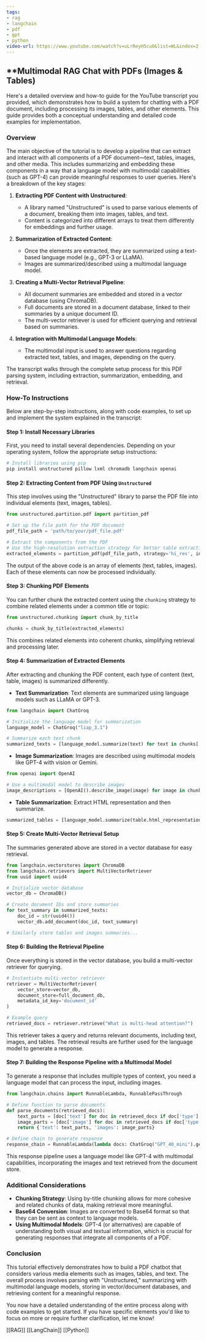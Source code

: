 ```yaml
---
tags:
- rag
- langchain
- pdf
- gpt
- python
video-url: https://www.youtube.com/watch?v=uLrReyH5cu0&list=WL&index=2
---
```


## **Multimodal RAG Chat with PDFs (Images & Tables)

Here's a detailed overview and how-to guide for the YouTube transcript you provided, which demonstrates how to build a system for chatting with a PDF document, including processing its images, tables, and other elements. This guide provides both a conceptual understanding and detailed code examples for implementation.

### Overview

The main objective of the tutorial is to develop a pipeline that can extract and interact with all components of a PDF document—text, tables, images, and other media. This includes summarizing and embedding these components in a way that a language model with multimodal capabilities (such as GPT-4) can provide meaningful responses to user queries. Here's a breakdown of the key stages:

1. **Extracting PDF Content with Unstructured**:
   - A library named "Unstructured" is used to parse various elements of a document, breaking them into images, tables, and text.
   - Content is categorized into different arrays to treat them differently for embeddings and further usage.

2. **Summarization of Extracted Content**:
   - Once the elements are extracted, they are summarized using a text-based language model (e.g., GPT-3 or LLaMA).
   - Images are summarized/described using a multimodal language model.

3. **Creating a Multi-Vector Retrieval Pipeline**:
   - All document summaries are embedded and stored in a vector database (using ChromaDB).
   - Full documents are stored in a document database, linked to their summaries by a unique document ID.
   - The multi-vector retriever is used for efficient querying and retrieval based on summaries.

4. **Integration with Multimodal Language Models**:
   - The multimodal input is used to answer questions regarding extracted text, tables, and images, depending on the query.

The transcript walks through the complete setup process for this PDF parsing system, including extraction, summarization, embedding, and retrieval.

### How-To Instructions

Below are step-by-step instructions, along with code examples, to set up and implement the system explained in the transcript:

#### Step 1: Install Necessary Libraries

First, you need to install several dependencies. Depending on your operating system, follow the appropriate setup instructions:

```bash
# Install libraries using pip
pip install unstructured pillow lxml chromadb langchain openai
```

#### Step 2: Extracting Content from PDF Using `Unstructured`

This step involves using the "Unstructured" library to parse the PDF file into individual elements (text, images, tables).

```python
from unstructured.partition.pdf import partition_pdf

# Set up the file path for the PDF document
pdf_file_path = 'path/to/your/pdf_file.pdf'

# Extract the components from the PDF
# Use the high-resolution extraction strategy for better table extraction
extracted_elements = partition_pdf(pdf_file_path, strategy='hi_res', infer_table_structure=True)
```

The output of the above code is an array of elements (text, tables, images). Each of these elements can now be processed individually.

#### Step 3: Chunking PDF Elements

You can further chunk the extracted content using the `chunking` strategy to combine related elements under a common title or topic:

```python
from unstructured.chunking import chunk_by_title

chunks = chunk_by_title(extracted_elements)
```

This combines related elements into coherent chunks, simplifying retrieval and processing later.

#### Step 4: Summarization of Extracted Elements

After extracting and chunking the PDF content, each type of content (text, table, images) is summarized differently.

- **Text Summarization**: Text elements are summarized using language models such as LLaMA or GPT-3.

```python
from langchain import ChatGroq

# Initialize the language model for summarization
language_model = ChatGroq("liap_3.1")

# Summarize each text chunk
summarized_texts = [language_model.summarize(text) for text in chunks['text']]
```

- **Image Summarization**: Images are described using multimodal models like GPT-4 with vision or Gemini.

```python
from openai import OpenAI

# Use a multimodal model to describe images
image_descriptions = [OpenAI().describe_image(image) for image in chunks['images']]
```

- **Table Summarization**: Extract HTML representation and then summarize.

```python
summarized_tables = [language_model.summarize(table.html_representation()) for table in chunks['tables']]
```

#### Step 5: Create Multi-Vector Retrieval Setup

The summaries generated above are stored in a vector database for easy retrieval.

```python
from langchain.vectorstores import ChromaDB
from langchain.retrievers import MultiVectorRetriever
from uuid import uuid4

# Initialize vector database
vector_db = ChromaDB()

# Create document IDs and store summaries
for text_summary in summarized_texts:
    doc_id = str(uuid4())
    vector_db.add_document(doc_id, text_summary)

# Similarly store tables and images summaries...
```

#### Step 6: Building the Retrieval Pipeline

Once everything is stored in the vector database, you build a multi-vector retriever for querying.

```python
# Instantiate multi-vector retriever
retriever = MultiVectorRetriever(
    vector_store=vector_db,
    document_store=full_document_db,
    metadata_id_key='document_id'
)

# Example query
retrieved_docs = retriever.retrieve("What is multi-head attention?")
```

This retriever takes a query and returns relevant documents, including text, images, and tables. The retrieval results are further used for the language model to generate a response.

#### Step 7: Building the Response Pipeline with a Multimodal Model

To generate a response that includes multiple types of context, you need a language model that can process the input, including images.

```python
from langchain.chains import RunnableLambda, RunnablePassThrough

# Define function to parse documents
def parse_documents(retrieved_docs):
    text_parts = [doc['text'] for doc in retrieved_docs if doc['type'] == 'text']
    image_parts = [doc['image'] for doc in retrieved_docs if doc['type'] == 'image']
    return {'text': text_parts, 'images': image_parts}

# Define chain to generate response
response_chain = RunnableLambda(lambda docs: ChatGroq("GPT_40_mini").generate_response(docs))
```

This response pipeline uses a language model like GPT-4 with multimodal capabilities, incorporating the images and text retrieved from the document store.

### Additional Considerations

- **Chunking Strategy**: Using by-title chunking allows for more cohesive and related chunks of data, making retrieval more meaningful.
- **Base64 Conversion**: Images are converted to Base64 format so that they can be sent as context to language models.
- **Using Multimodal Models**: GPT-4 (or alternatives) are capable of understanding both visual and textual information, which is crucial for generating responses that integrate all components of a PDF.

### Conclusion

This tutorial effectively demonstrates how to build a PDF chatbot that considers various media elements such as images, tables, and text. The overall process involves parsing with "Unstructured," summarizing with multimodal language models, storing in vector/document databases, and retrieving content for a meaningful response.

You now have a detailed understanding of the entire process along with code examples to get started. If you have specific elements you'd like to focus on more or require further clarification, let me know!

[[RAG]]    [[LangChain]]  [[Python]]